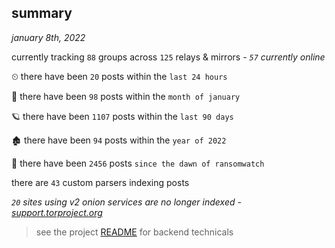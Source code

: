 
## summary
_january 8th, 2022_

currently tracking `88` groups across `125` relays & mirrors - _`57` currently online_

⏲ there have been `20` posts within the `last 24 hours`

🦈 there have been `98` posts within the `month of january`

🪐 there have been `1107` posts within the `last 90 days`

🏚 there have been `94` posts within the `year of 2022`

🦕 there have been `2456` posts `since the dawn of ransomwatch`

there are `43` custom parsers indexing posts

_`20` sites using v2 onion services are no longer indexed - [support.torproject.org](https://support.torproject.org/onionservices/v2-deprecation/)_

> see the project [README](https://github.com/thetanz/ransomwatch#ransomwatch--) for backend technicals
